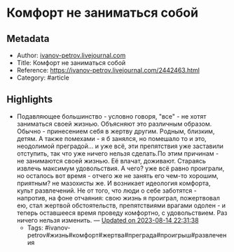 # Комфорт не заниматься собой

## Metadata
- Author: [ivanov-petrov.livejournal.com]()
- Title: Комфорт не заниматься собой
- Reference: https://ivanov-petrov.livejournal.com/2442463.html
- Category: #article

## Highlights
- Подавляющее большинство - условно говоря, "все" - не хотят заниматься своей жизнью. Объясняют это различным образом. Обычно - принесением себя в жертву другим. Родным, близким, детям. А также помехами - я б занялся, но помешало то и это, неодолимой преградой... и уже всё, эти препятствия уже заставили отступить, так что уже ничего нельзя сделать.По этим причинам - не занимаются своей жизнью. Её влачат, доживают. Стараясь извлечь максимум удовольствия. А чего? уже всё равно проиграли, но осталось вот время - отчего же не занять его чем-то хорошим, приятным? не мазохисты же. И возникает идеология комфорта, культ развлечений. Не от того, что люди о себе заботятся - напротив, на фоне отчаяния: свою жизнь я проиграл, пожертвовал ею, стал жертвой обстоятельств, препятствиями врагами одолен - и теперь оставшееся время проведу комфортно, с удовольствием. Раз ничего нельзя изменить. — [Updated on 2023-08-14 22:31:38](https://hyp.is/MDYksjrZEe6VfN-WYQECEA/ivanov-petrov.livejournal.com/2442463.html)
   - Tags: #ivanov-petrov#жизнь#комфорт#жертва#преграда#проигрыш#развлечения
